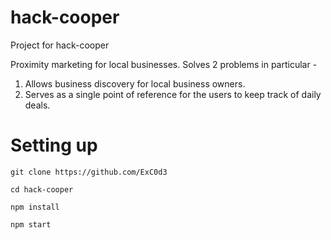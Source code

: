 # hack-cooper
Project for hack-cooper

Proximity marketing for local businesses.
Solves 2 problems in particular - 
1) Allows business discovery for local business owners.
2) Serves as a single point of reference for the users to keep track of daily deals.

# Setting up
`git clone https://github.com/ExC0d3`

`cd hack-cooper`

`npm install`

`npm start`

